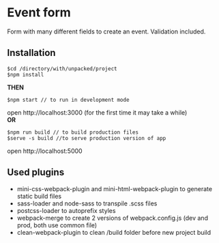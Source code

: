 # Event form   
Form with many different fields to create an event. Validation included.   

## Installation
```
$cd /directory/with/unpacked/project 
$npm install   
```
**THEN**  
```
$npm start // to run in development mode
```
open http://localhost:3000 (for the first time it may take a while)  
**OR**  
```
$npm run build // to build production files
$serve -s build //to serve production version of app 
```
open http://localhost:5000   

## Used plugins
* mini-css-webpack-plugin and mini-html-webpack-plugin to generate static build files 
* sass-loader and node-sass to transpile .scss files
* postcss-loader to autoprefix styles 
* webpack-merge to create 2 versions of webpack.config.js (dev and prod, both use common file)
* clean-webpack-plugin to clean /build folder before new project build  
